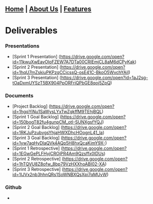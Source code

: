 [Home](index.md) | [About Us](about.md) | [Features](features.md)
---

# Deliverables

### Presentations
* [Sprint 1 Presentation] (https://drive.google.com/open?id=11kwuXwEavOloFZEW7A7DTa00CRIEmjCL8aM6dCPyKak)
* [Sprint 2 Presentation] (https://drive.google.com/open?id=1hqU7mZskiuPKPzqCCicssQ-osE41C-BkoO5WvchYAiI)
* [Sprint 3 Presentation] (https://drive.google.com/open?id=1aJ2sg-tOaDxmUYSzT5BX904PpORFriQPbGE8qoj5ZpQ)

### Documents
* [Project Backlog] (https://drive.google.com/open?id=1hgqYiNu1SaWysLYxTwZgkffM9TEhjBQL)
* [Sprint 1 Goal Backlog] (https://drive.google.com/open?id=150bogT82fu4gunpCM_otI-SUNXgsfYQJ)
* [Sprint 2 Goal Backlog] (https://drive.google.com/open?id=1RKJuPzubvgsYhjaHWXDhcHOognL41_la)
* [Sprint 3 Goal Backlog] (https://drive.google.com/open?id=1yw7aqHyDlaQVk4AQp5H8hxQcaKimY9X-)
* [Sprint 1 Retrospective] (https://drive.google.com/open?id=1EGwGePLFHyjCROjPR4Am9Qzsffx0lDUs)
* [Sprint 2 Retrospective] (https://drive.google.com/open?id=1hTQVU8Z8ofw_8bp79VzHXXhoABI02-XA)
* [Sprint 3 Retrospective] (https://drive.google.com/open?id=1IJVx2nb3hhnQRs1SoWNBXQsXpi7qMUvW)

### Github
* 
